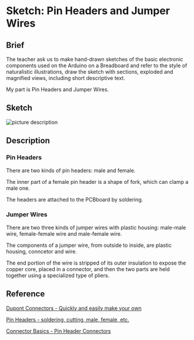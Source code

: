 # Sketch: Pin Headers and Jumper Wires

## Brief
The teacher ask us to make hand-drawn sketches of the basic electronic components used on the Arduino on a Breadboard and refer to the style of naturalistic illustrations, draw the sketch with sections, exploded and magnified views, including short descriptive text. 

My part is Pin Headers and Jumper Wires. 

## Sketch 
![picture description](./images/Sketch2.jpg)

## Description
### Pin Headers
There are two kinds of pin headers: male and female.

The inner part of a female pin header is a shape of fork, which can clamp a male one.

The headers are attached to the PCBboard by soldering.

### Jumper Wires
There are two three kinds of jumper wires with plastic housing: male-male wire, female-female wire and male-female wire.

The components of a jumper wire, from outside to inside, are plastic housing, conncetor and wire.

The end portion of the wire is stripped of its outer insulation to expose the copper core, placed in a connector, and then the two parts are held together using a specialized type of pliers.

## Reference
[Dupont Connectors - Quickly and easily make your own](https://www.youtube.com/watch?v=jET1QTP1B7c)

[Pin Headers - soldering, cutting, male, female, etc.](https://www.youtube.com/watch?v=qz9Ryos1_GY)

[Connector Basics - Pin Header Connectors](https://learn.sparkfun.com/tutorials/connector-basics/pin-header-connectors)
